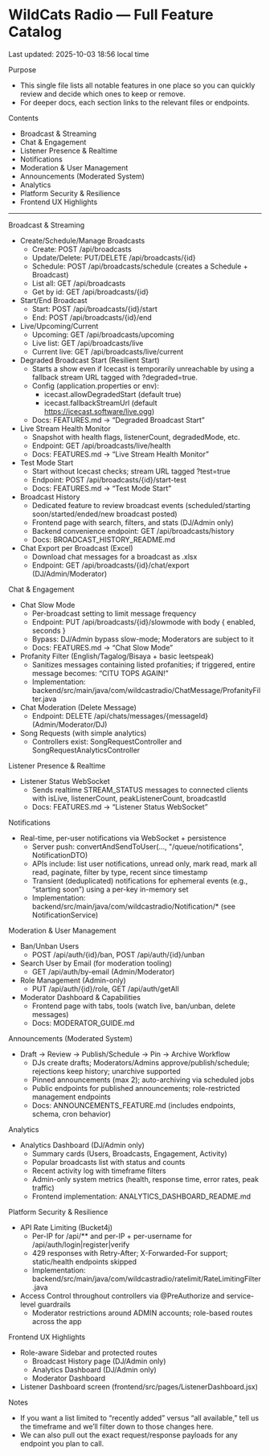 # WildCats Radio — Full Feature Catalog

Last updated: 2025-10-03 18:56 local time

Purpose
- This single file lists all notable features in one place so you can quickly review and decide which ones to keep or remove.
- For deeper docs, each section links to the relevant files or endpoints.

Contents
- Broadcast & Streaming
- Chat & Engagement
- Listener Presence & Realtime
- Notifications
- Moderation & User Management
- Announcements (Moderated System)
- Analytics
- Platform Security & Resilience
- Frontend UX Highlights

---

Broadcast & Streaming
- Create/Schedule/Manage Broadcasts
  - Create: POST /api/broadcasts
  - Update/Delete: PUT/DELETE /api/broadcasts/{id}
  - Schedule: POST /api/broadcasts/schedule (creates a Schedule + Broadcast)
  - List all: GET /api/broadcasts
  - Get by id: GET /api/broadcasts/{id}
- Start/End Broadcast
  - Start: POST /api/broadcasts/{id}/start
  - End: POST /api/broadcasts/{id}/end
- Live/Upcoming/Current
  - Upcoming: GET /api/broadcasts/upcoming
  - Live list: GET /api/broadcasts/live
  - Current live: GET /api/broadcasts/live/current
- Degraded Broadcast Start (Resilient Start)
  - Starts a show even if Icecast is temporarily unreachable by using a fallback stream URL tagged with ?degraded=true.
  - Config (application.properties or env):
    - icecast.allowDegradedStart (default true)
    - icecast.fallbackStreamUrl (default https://icecast.software/live.ogg)
  - Docs: FEATURES.md → “Degraded Broadcast Start”
- Live Stream Health Monitor
  - Snapshot with health flags, listenerCount, degradedMode, etc.
  - Endpoint: GET /api/broadcasts/live/health
  - Docs: FEATURES.md → “Live Stream Health Monitor”
- Test Mode Start
  - Start without Icecast checks; stream URL tagged ?test=true
  - Endpoint: POST /api/broadcasts/{id}/start-test
  - Docs: FEATURES.md → “Test Mode Start”
- Broadcast History
  - Dedicated feature to review broadcast events (scheduled/starting soon/started/ended/new broadcast posted)
  - Frontend page with search, filters, and stats (DJ/Admin only)
  - Backend convenience endpoint: GET /api/broadcasts/history
  - Docs: BROADCAST_HISTORY_README.md
- Chat Export per Broadcast (Excel)
  - Download chat messages for a broadcast as .xlsx
  - Endpoint: GET /api/broadcasts/{id}/chat/export (DJ/Admin/Moderator)

Chat & Engagement
- Chat Slow Mode
  - Per-broadcast setting to limit message frequency
  - Endpoint: PUT /api/broadcasts/{id}/slowmode with body { enabled, seconds }
  - Bypass: DJ/Admin bypass slow-mode; Moderators are subject to it
  - Docs: FEATURES.md → “Chat Slow Mode”
- Profanity Filter (English/Tagalog/Bisaya + basic leetspeak)
  - Sanitizes messages containing listed profanities; if triggered, entire message becomes: “CITU TOPS AGAIN!”
  - Implementation: backend/src/main/java/com/wildcastradio/ChatMessage/ProfanityFilter.java
- Chat Moderation (Delete Message)
  - Endpoint: DELETE /api/chats/messages/{messageId} (Admin/Moderator/DJ)
- Song Requests (with simple analytics)
  - Controllers exist: SongRequestController and SongRequestAnalyticsController

Listener Presence & Realtime
- Listener Status WebSocket
  - Sends realtime STREAM_STATUS messages to connected clients with isLive, listenerCount, peakListenerCount, broadcastId
  - Docs: FEATURES.md → “Listener Status WebSocket”

Notifications
- Real-time, per-user notifications via WebSocket + persistence
  - Server push: convertAndSendToUser(..., "/queue/notifications", NotificationDTO)
  - APIs include: list user notifications, unread only, mark read, mark all read, paginate, filter by type, recent since timestamp
  - Transient (deduplicated) notifications for ephemeral events (e.g., “starting soon”) using a per-key in-memory set
  - Implementation: backend/src/main/java/com/wildcastradio/Notification/* (see NotificationService)

Moderation & User Management
- Ban/Unban Users
  - POST /api/auth/{id}/ban, POST /api/auth/{id}/unban
- Search User by Email (for moderation tooling)
  - GET /api/auth/by-email (Admin/Moderator)
- Role Management (Admin-only)
  - PUT /api/auth/{id}/role, GET /api/auth/getAll
- Moderator Dashboard & Capabilities
  - Frontend page with tabs, tools (watch live, ban/unban, delete messages)
  - Docs: MODERATOR_GUIDE.md

Announcements (Moderated System)
- Draft → Review → Publish/Schedule → Pin → Archive Workflow
  - DJs create drafts; Moderators/Admins approve/publish/schedule; rejections keep history; unarchive supported
  - Pinned announcements (max 2); auto-archiving via scheduled jobs
  - Public endpoints for published announcements; role-restricted management endpoints
  - Docs: ANNOUNCEMENTS_FEATURE.md (includes endpoints, schema, cron behavior)

Analytics
- Analytics Dashboard (DJ/Admin only)
  - Summary cards (Users, Broadcasts, Engagement, Activity)
  - Popular broadcasts list with status and counts
  - Recent activity log with timeframe filters
  - Admin-only system metrics (health, response time, error rates, peak traffic)
  - Frontend implementation: ANALYTICS_DASHBOARD_README.md

Platform Security & Resilience
- API Rate Limiting (Bucket4j)
  - Per-IP for /api/** and per-IP + per-username for /api/auth/login|register|verify
  - 429 responses with Retry-After; X-Forwarded-For support; static/health endpoints skipped
  - Implementation: backend/src/main/java/com/wildcastradio/ratelimit/RateLimitingFilter.java
- Access Control throughout controllers via @PreAuthorize and service-level guardrails
  - Moderator restrictions around ADMIN accounts; role-based routes across the app


Frontend UX Highlights
- Role-aware Sidebar and protected routes
  - Broadcast History page (DJ/Admin only)
  - Analytics Dashboard (DJ/Admin only)
  - Moderator Dashboard
- Listener Dashboard screen (frontend/src/pages/ListenerDashboard.jsx)

Notes
- If you want a list limited to “recently added” versus “all available,” tell us the timeframe and we’ll filter down to those changes here.
- We can also pull out the exact request/response payloads for any endpoint you plan to call.
